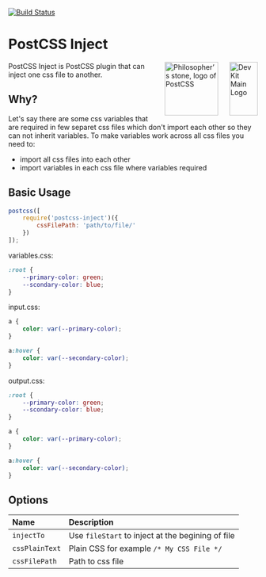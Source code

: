 [![Build Status](https://travis-ci.org/admdh/postcss-inject.svg?branch=master)](https://travis-ci.org/admdh/postcss-inject)
# PostCSS Inject
<img align="right" width="57" height="108" title="Dev Kit Main Logo" src="http://adm-designhouse.com/dev-kit-logo.png">

<img align="right" width="108" height="108" title="Philosopher’s stone, logo of PostCSS" src="http://postcss.github.io/postcss/logo.svg" hspace="20">
PostCSS Inject is PostCSS plugin that can inject one css file to another.

## Why?
Let's say there are some css variables that are required in few separet css files which don't import each other so they can not inherit variables. To make variables work across all css files you need to:
- import all css files into each other
- import variables in each css file where variables required

## Basic Usage
```js
postcss([
	require('postcss-inject')({
		cssFilePath: 'path/to/file/'
	})
]);

```

variables.css:
```css
:root {
	--primary-color: green;
	--scondary-color: blue;
}
```

input.css:
```css
a {
	color: var(--primary-color);
}

a:hover {
	color: var(--secondary-color);
}
```

output.css:
```css
:root {
	--primary-color: green;
	--scondary-color: blue;
}

a {
	color: var(--primary-color);
}

a:hover {
	color: var(--secondary-color);
}
```

## Options
| Name                              | Description    |
|:----------------------------------|:---------------|
| `injectTo`                  	 	| Use ```fileStart``` to inject at the begining of file |
| `cssPlainText`                    | Plain CSS for example ```/* My CSS File */``` |
| `cssFilePath`                     | Path to css file |